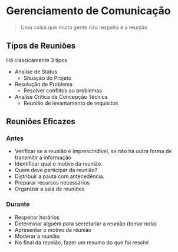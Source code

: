 # Gerenciamento de Comunicação

> Uma coisa que muita gente não respeita é a reunião

## Tipos de Reuniões
Há classicamente 3 tipos
- Analise de Status
	- Situação do Projeto
- Resolução de Problema
	- Resolver conflitos ou problemas
- Analise Critica de Concepção Técnica
	- Reunião de levantamento de requisitos

## Reuniões Eficazes

### Antes

- Verificar se a reunião é imprescindível, se não há outra forma de transmitir a informação
- Identificar qual o motivo da reunião.
- Quem deve participar da reunião?
- Distribuir a pauta com antecedência.
- Preparar recursos necessários
- Organizar a sala de reuniões

### Durante
- Respeitar horários
- Determinar alguém para secretariar a reunião (tomar nota)
- Apresentar o motivo da reunião
- Moderar a reunião
- No final da reunião, fazer um resumo do que foi resolvi
<!--stackedit_data:
eyJoaXN0b3J5IjpbODU0ODQwNTY5LC04NDE2MTUzNzIsMjEwNz
cxNzM0OSwtMjA4ODc0NjYxMl19
-->